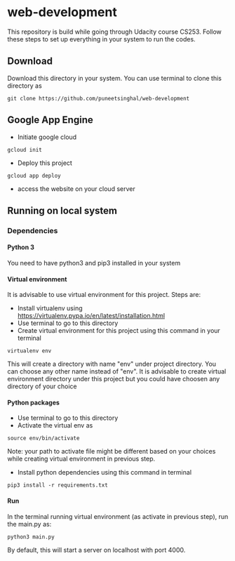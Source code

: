 # web-development

This repository is build while going through Udacity course CS253. Follow these steps to set up everything in your system to run the codes.

## Download

Download this directory in your system. You can use terminal to clone this directory as
```
git clone https://github.com/puneetsinghal/web-development
```

## Google App Engine
* Initiate google cloud
```
gcloud init
```
* Deploy this project
```
gcloud app deploy
```
* access the website on your cloud server

## Running on local system

### Dependencies

#### Python 3
You need to have python3 and pip3 installed in your system

#### Virtual environment
It is advisable to use virtual environment for this project. Steps are:
* Install virtualenv using https://virtualenv.pypa.io/en/latest/installation.html
* Use terminal to go to this directory
* Create virtual environment for this project using this command in your terminal
```
virtualenv env
```
This will create a directory with name "env" under project directory. You can choose any other name instead of "env". It is advisable to create virtual environment directory under this project but you could have choosen any directory of your choice

#### Python packages
* Use terminal to go to this directory
* Activate the virtual env as
```
source env/bin/activate
```
Note: your path to activate file might be different based on your choices while creating virtual environment in previous step.
* Install python dependencies using this command in terminal
```
pip3 install -r requirements.txt
```

#### Run
In the terminal running virtual environment (as activate in previous step), run the main.py as:
```
python3 main.py
```
By default, this will start a server on localhost with port 4000.

#
